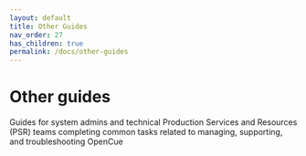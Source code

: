 ```yaml
---
layout: default
title: Other Guides
nav_order: 27
has_children: true
permalink: /docs/other-guides
---
```


# Other guides

Guides for system admins and technical Production Services and Resources (PSR) teams completing common tasks related to managing, supporting, and troubleshooting OpenCue
